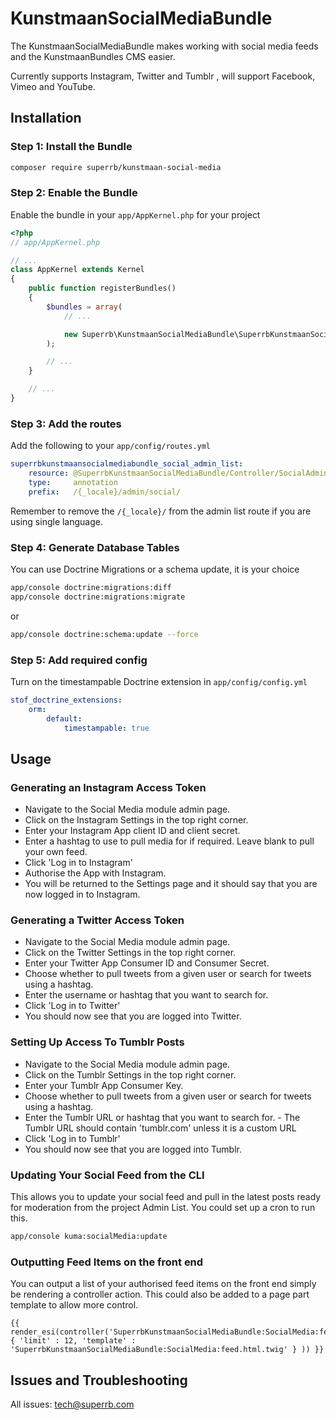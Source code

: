 # KunstmaanSocialMediaBundle

The KunstmaanSocialMediaBundle makes working with social media feeds and the KunstmaanBundles CMS easier.

Currently supports Instagram, Twitter and Tumblr , will support Facebook, Vimeo and YouTube.

## Installation

### Step 1: Install the Bundle

```bash
composer require superrb/kunstmaan-social-media
```

### Step 2: Enable the Bundle

Enable the bundle in your `app/AppKernel.php` for your project

```php
<?php
// app/AppKernel.php

// ...
class AppKernel extends Kernel
{
    public function registerBundles()
    {
        $bundles = array(
            // ...

            new Superrb\KunstmaanSocialMediaBundle\SuperrbKunstmaanSocialMediaBundle(),
        );

        // ...
    }

    // ...
}
```

### Step 3: Add the routes

Add the following to your `app/config/routes.yml`

```yml
superrbkunstmaansocialmediabundle_social_admin_list:
    resource: @SuperrbKunstmaanSocialMediaBundle/Controller/SocialAdminListController.php
    type:     annotation
    prefix:   /{_locale}/admin/social/
```

Remember to remove the `/{_locale}/` from the admin list route if you are using single language.

### Step 4: Generate Database Tables

You can use Doctrine Migrations or a schema update, it is your choice

```bash
app/console doctrine:migrations:diff
app/console doctrine:migrations:migrate
```
or
```bash
app/console doctrine:schema:update --force
```

### Step 5: Add required config

Turn on the timestampable Doctrine extension in `app/config/config.yml`

```yml
stof_doctrine_extensions:
    orm:
        default:
            timestampable: true
```

## Usage

### Generating an Instagram Access Token

 * Navigate to the Social Media module admin page.
 * Click on the Instagram Settings in the top right corner.
 * Enter your Instagram App client ID and client secret.
 * Enter a hashtag to use to pull media for if required. Leave blank to pull your own feed.
 * Click 'Log in to Instagram'
 * Authorise the App with Instagram.
 * You will be returned to the Settings page and it should say that you are now logged in to Instagram.
 
### Generating a Twitter Access Token

 * Navigate to the Social Media module admin page.
 * Click on the Twitter Settings in the top right corner.
 * Enter your Twitter App Consumer ID and Consumer Secret.
 * Choose whether to pull tweets from a given user or search for tweets using a hashtag.
 * Enter the username or hashtag that you want to search for.
 * Click 'Log in to Twitter'
 * You should now see that you are logged into Twitter.

### Setting Up Access To Tumblr Posts

  * Navigate to the Social Media module admin page.
  * Click on the Tumblr Settings in the top right corner.
  * Enter your Tumblr App Consumer Key.
  * Choose whether to pull tweets from a given user or search for tweets using a hashtag.
  * Enter the Tumblr URL or hashtag that you want to search for. - The Tumblr URL should contain 'tumblr.com' unless it is a custom URL
  * Click 'Log in to Tumblr'
  * You should now see that you are logged into Tumblr.
 
### Updating Your Social Feed from the CLI

This allows you to update your social feed and pull in the latest posts ready for moderation from the project Admin List. You could set up a cron to run this.

```bash
app/console kuma:socialMedia:update
```

### Outputting Feed Items on the front end

You can output a list of your authorised feed items on the front end simply be rendering a controller action. This could also be added to a page part template to allow more control.

```twig
{{ render_esi(controller('SuperrbKunstmaanSocialMediaBundle:SocialMedia:feed', { 'limit' : 12, 'template' : 'SuperrbKunstmaanSocialMediaBundle:SocialMedia:feed.html.twig' } )) }}
```

## Issues and Troubleshooting

All issues: tech@superrb.com
